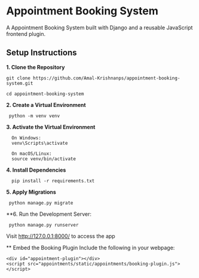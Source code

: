 # Appointment Booking System
A Appointment Booking System built with Django and a reusable JavaScript frontend plugin.

## Setup Instructions
**1. Clone the Repository**

    git clone https://github.com/Amal-Krishnanps/appointment-booking-system.git
    
    cd appointment-booking-system

**2. Create a Virtual Environment**
   
     python -m venv venv
   
 **3. Activate the Virtual Environment**
 
      On Windows:
      venv\Scripts\activate
     
      On macOS/Linux:
      source venv/bin/activate
   
**4. Install Dependencies**

      pip install -r requirements.txt

**5. Apply Migrations**

     python manage.py migrate
     
**6. Run the Development Server:

     python manage.py runserver

Visit http://127.0.0.1:8000/ to access the app

** Embed the Booking Plugin
    Include the following in your webpage:
    
    <div id="appointment-plugin"></div>
    <script src="appointments/static/appointments/booking-plugin.js"></script>

    
